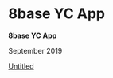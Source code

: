 # 8base YC App

**8base YC App**

September 2019

[Untitled](Untitled%20Database%205d4378a3be574be0922dbe045123a192.csv)